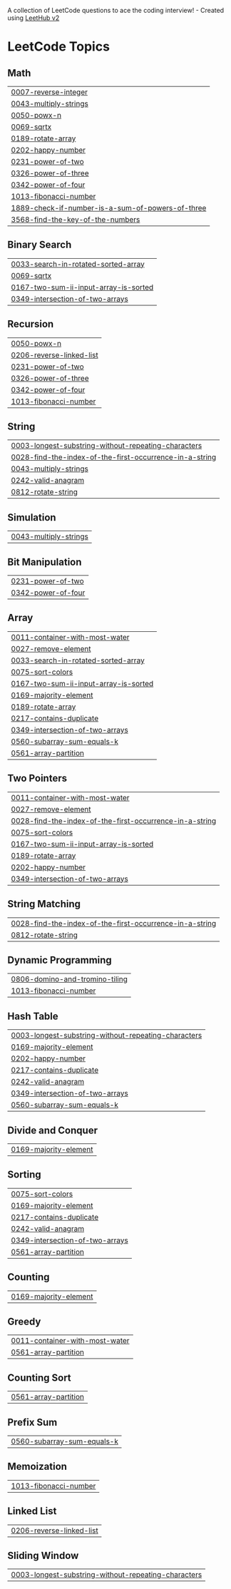 A collection of LeetCode questions to ace the coding interview! - Created using [LeetHub v2](https://github.com/arunbhardwaj/LeetHub-2.0)
<!---LeetCode Topics Start-->
# LeetCode Topics
## Math
|  |
| ------- |
| [0007-reverse-integer](https://github.com/abhi1504p/java_leetcode/tree/master/0007-reverse-integer) |
| [0043-multiply-strings](https://github.com/abhi1504p/java_leetcode/tree/master/0043-multiply-strings) |
| [0050-powx-n](https://github.com/abhi1504p/java_leetcode/tree/master/0050-powx-n) |
| [0069-sqrtx](https://github.com/abhi1504p/java_leetcode/tree/master/0069-sqrtx) |
| [0189-rotate-array](https://github.com/abhi1504p/java_leetcode/tree/master/0189-rotate-array) |
| [0202-happy-number](https://github.com/abhi1504p/java_leetcode/tree/master/0202-happy-number) |
| [0231-power-of-two](https://github.com/abhi1504p/java_leetcode/tree/master/0231-power-of-two) |
| [0326-power-of-three](https://github.com/abhi1504p/java_leetcode/tree/master/0326-power-of-three) |
| [0342-power-of-four](https://github.com/abhi1504p/java_leetcode/tree/master/0342-power-of-four) |
| [1013-fibonacci-number](https://github.com/abhi1504p/java_leetcode/tree/master/1013-fibonacci-number) |
| [1889-check-if-number-is-a-sum-of-powers-of-three](https://github.com/abhi1504p/java_leetcode/tree/master/1889-check-if-number-is-a-sum-of-powers-of-three) |
| [3568-find-the-key-of-the-numbers](https://github.com/abhi1504p/java_leetcode/tree/master/3568-find-the-key-of-the-numbers) |
## Binary Search
|  |
| ------- |
| [0033-search-in-rotated-sorted-array](https://github.com/abhi1504p/java_leetcode/tree/master/0033-search-in-rotated-sorted-array) |
| [0069-sqrtx](https://github.com/abhi1504p/java_leetcode/tree/master/0069-sqrtx) |
| [0167-two-sum-ii-input-array-is-sorted](https://github.com/abhi1504p/java_leetcode/tree/master/0167-two-sum-ii-input-array-is-sorted) |
| [0349-intersection-of-two-arrays](https://github.com/abhi1504p/java_leetcode/tree/master/0349-intersection-of-two-arrays) |
## Recursion
|  |
| ------- |
| [0050-powx-n](https://github.com/abhi1504p/java_leetcode/tree/master/0050-powx-n) |
| [0206-reverse-linked-list](https://github.com/abhi1504p/java_leetcode/tree/master/0206-reverse-linked-list) |
| [0231-power-of-two](https://github.com/abhi1504p/java_leetcode/tree/master/0231-power-of-two) |
| [0326-power-of-three](https://github.com/abhi1504p/java_leetcode/tree/master/0326-power-of-three) |
| [0342-power-of-four](https://github.com/abhi1504p/java_leetcode/tree/master/0342-power-of-four) |
| [1013-fibonacci-number](https://github.com/abhi1504p/java_leetcode/tree/master/1013-fibonacci-number) |
## String
|  |
| ------- |
| [0003-longest-substring-without-repeating-characters](https://github.com/abhi1504p/java_leetcode/tree/master/0003-longest-substring-without-repeating-characters) |
| [0028-find-the-index-of-the-first-occurrence-in-a-string](https://github.com/abhi1504p/java_leetcode/tree/master/0028-find-the-index-of-the-first-occurrence-in-a-string) |
| [0043-multiply-strings](https://github.com/abhi1504p/java_leetcode/tree/master/0043-multiply-strings) |
| [0242-valid-anagram](https://github.com/abhi1504p/java_leetcode/tree/master/0242-valid-anagram) |
| [0812-rotate-string](https://github.com/abhi1504p/java_leetcode/tree/master/0812-rotate-string) |
## Simulation
|  |
| ------- |
| [0043-multiply-strings](https://github.com/abhi1504p/java_leetcode/tree/master/0043-multiply-strings) |
## Bit Manipulation
|  |
| ------- |
| [0231-power-of-two](https://github.com/abhi1504p/java_leetcode/tree/master/0231-power-of-two) |
| [0342-power-of-four](https://github.com/abhi1504p/java_leetcode/tree/master/0342-power-of-four) |
## Array
|  |
| ------- |
| [0011-container-with-most-water](https://github.com/abhi1504p/java_leetcode/tree/master/0011-container-with-most-water) |
| [0027-remove-element](https://github.com/abhi1504p/java_leetcode/tree/master/0027-remove-element) |
| [0033-search-in-rotated-sorted-array](https://github.com/abhi1504p/java_leetcode/tree/master/0033-search-in-rotated-sorted-array) |
| [0075-sort-colors](https://github.com/abhi1504p/java_leetcode/tree/master/0075-sort-colors) |
| [0167-two-sum-ii-input-array-is-sorted](https://github.com/abhi1504p/java_leetcode/tree/master/0167-two-sum-ii-input-array-is-sorted) |
| [0169-majority-element](https://github.com/abhi1504p/java_leetcode/tree/master/0169-majority-element) |
| [0189-rotate-array](https://github.com/abhi1504p/java_leetcode/tree/master/0189-rotate-array) |
| [0217-contains-duplicate](https://github.com/abhi1504p/java_leetcode/tree/master/0217-contains-duplicate) |
| [0349-intersection-of-two-arrays](https://github.com/abhi1504p/java_leetcode/tree/master/0349-intersection-of-two-arrays) |
| [0560-subarray-sum-equals-k](https://github.com/abhi1504p/java_leetcode/tree/master/0560-subarray-sum-equals-k) |
| [0561-array-partition](https://github.com/abhi1504p/java_leetcode/tree/master/0561-array-partition) |
## Two Pointers
|  |
| ------- |
| [0011-container-with-most-water](https://github.com/abhi1504p/java_leetcode/tree/master/0011-container-with-most-water) |
| [0027-remove-element](https://github.com/abhi1504p/java_leetcode/tree/master/0027-remove-element) |
| [0028-find-the-index-of-the-first-occurrence-in-a-string](https://github.com/abhi1504p/java_leetcode/tree/master/0028-find-the-index-of-the-first-occurrence-in-a-string) |
| [0075-sort-colors](https://github.com/abhi1504p/java_leetcode/tree/master/0075-sort-colors) |
| [0167-two-sum-ii-input-array-is-sorted](https://github.com/abhi1504p/java_leetcode/tree/master/0167-two-sum-ii-input-array-is-sorted) |
| [0189-rotate-array](https://github.com/abhi1504p/java_leetcode/tree/master/0189-rotate-array) |
| [0202-happy-number](https://github.com/abhi1504p/java_leetcode/tree/master/0202-happy-number) |
| [0349-intersection-of-two-arrays](https://github.com/abhi1504p/java_leetcode/tree/master/0349-intersection-of-two-arrays) |
## String Matching
|  |
| ------- |
| [0028-find-the-index-of-the-first-occurrence-in-a-string](https://github.com/abhi1504p/java_leetcode/tree/master/0028-find-the-index-of-the-first-occurrence-in-a-string) |
| [0812-rotate-string](https://github.com/abhi1504p/java_leetcode/tree/master/0812-rotate-string) |
## Dynamic Programming
|  |
| ------- |
| [0806-domino-and-tromino-tiling](https://github.com/abhi1504p/java_leetcode/tree/master/0806-domino-and-tromino-tiling) |
| [1013-fibonacci-number](https://github.com/abhi1504p/java_leetcode/tree/master/1013-fibonacci-number) |
## Hash Table
|  |
| ------- |
| [0003-longest-substring-without-repeating-characters](https://github.com/abhi1504p/java_leetcode/tree/master/0003-longest-substring-without-repeating-characters) |
| [0169-majority-element](https://github.com/abhi1504p/java_leetcode/tree/master/0169-majority-element) |
| [0202-happy-number](https://github.com/abhi1504p/java_leetcode/tree/master/0202-happy-number) |
| [0217-contains-duplicate](https://github.com/abhi1504p/java_leetcode/tree/master/0217-contains-duplicate) |
| [0242-valid-anagram](https://github.com/abhi1504p/java_leetcode/tree/master/0242-valid-anagram) |
| [0349-intersection-of-two-arrays](https://github.com/abhi1504p/java_leetcode/tree/master/0349-intersection-of-two-arrays) |
| [0560-subarray-sum-equals-k](https://github.com/abhi1504p/java_leetcode/tree/master/0560-subarray-sum-equals-k) |
## Divide and Conquer
|  |
| ------- |
| [0169-majority-element](https://github.com/abhi1504p/java_leetcode/tree/master/0169-majority-element) |
## Sorting
|  |
| ------- |
| [0075-sort-colors](https://github.com/abhi1504p/java_leetcode/tree/master/0075-sort-colors) |
| [0169-majority-element](https://github.com/abhi1504p/java_leetcode/tree/master/0169-majority-element) |
| [0217-contains-duplicate](https://github.com/abhi1504p/java_leetcode/tree/master/0217-contains-duplicate) |
| [0242-valid-anagram](https://github.com/abhi1504p/java_leetcode/tree/master/0242-valid-anagram) |
| [0349-intersection-of-two-arrays](https://github.com/abhi1504p/java_leetcode/tree/master/0349-intersection-of-two-arrays) |
| [0561-array-partition](https://github.com/abhi1504p/java_leetcode/tree/master/0561-array-partition) |
## Counting
|  |
| ------- |
| [0169-majority-element](https://github.com/abhi1504p/java_leetcode/tree/master/0169-majority-element) |
## Greedy
|  |
| ------- |
| [0011-container-with-most-water](https://github.com/abhi1504p/java_leetcode/tree/master/0011-container-with-most-water) |
| [0561-array-partition](https://github.com/abhi1504p/java_leetcode/tree/master/0561-array-partition) |
## Counting Sort
|  |
| ------- |
| [0561-array-partition](https://github.com/abhi1504p/java_leetcode/tree/master/0561-array-partition) |
## Prefix Sum
|  |
| ------- |
| [0560-subarray-sum-equals-k](https://github.com/abhi1504p/java_leetcode/tree/master/0560-subarray-sum-equals-k) |
## Memoization
|  |
| ------- |
| [1013-fibonacci-number](https://github.com/abhi1504p/java_leetcode/tree/master/1013-fibonacci-number) |
## Linked List
|  |
| ------- |
| [0206-reverse-linked-list](https://github.com/abhi1504p/java_leetcode/tree/master/0206-reverse-linked-list) |
## Sliding Window
|  |
| ------- |
| [0003-longest-substring-without-repeating-characters](https://github.com/abhi1504p/java_leetcode/tree/master/0003-longest-substring-without-repeating-characters) |
<!---LeetCode Topics End-->
